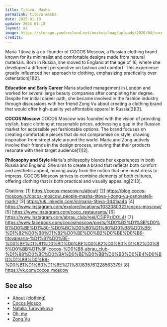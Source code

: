```yaml
---
title: Titova, Masha
permalink: titova-masha
date: 2025-01-10
update: 2025-01-18
layout: ai
image: https://storage.yandexcloud.net/moskvichmag/uploads/2020/04/cocos-1024x1024.jpg
credits:
---
```


Maria Titova is a co-founder of COCOS Moscow, a Russian clothing brand known for its minimalist and comfortable designs made from natural materials. Born in Russia, she moved to England at the age of 16, where she developed a different perspective on fashion and comfort. This experience greatly influenced her approach to clothing, emphasizing practicality over ostentation[1][2].

**Education and Early Career**
Maria studied management in London and worked for several large beauty companies after completing her degree. Despite her initial career path, she became involved in the fashion industry through discussions with her friend Zong Vu about creating a clothing brand that would offer high-quality yet affordable apparel in Russia[2][3].

**COCOS Moscow**
COCOS Moscow was founded with the vision of providing stylish, basic clothing at reasonable prices, addressing a gap in the Russian market for accessible yet fashionable options. The brand focuses on creating comfortable pieces that do not compromise on style, drawing inspiration from street style around the world. Maria and Zong actively involve their friends in the design process, ensuring that their products resonate with their target audience[1][2].

**Philosophy and Style**
Maria's philosophy blends her experiences in both Russia and England. She aims to create a brand that reflects both comfort and aesthetic appeal, moving away from the notion that one must dress to impress. COCOS Moscow strives to combine elements of both cultures, offering clothing that is both practical and visually appealing[2][3].

Citations:
[1] https://cocos-moscow.ru/about/
[2] https://blog.cocos-moscow.ru/cocos-moscow_people-masha-titova-i-zong-vu-osnovateli-marki/
[3] https://uk.linkedin.com/in/maria-titova-3441aa4b
[4] https://www.instagram.com/explore/locations/1032080322/cocos-moscow/
[5] https://www.instagram.com/coco_restaurants/
[6] https://www.instagram.com/abrau_club/reel/C3iPPzlCOL4/
[7] https://www.facebook.com/cocosmoscow/posts/%D0%B2%D1%8B%D0%B1%D0%BE%D1%80-%D0%BC%D0%B0%D1%80%D0%B8%D0%B8-%D1%82%D0%B8%D1%82%D0%BE%D0%B2%D0%BE%D0%B9-titovamaria-%D1%81%D0%BE-%D0%BE%D1%81%D0%BD%D0%BE%D0%B2%D0%B0%D1%82%D0%B5%D0%BB%D1%8F-cocos-%D0%B8-abrau_club-%D1%88%D0%BE%D0%BA%D0%BE%D0%BB%D0%B0%D0%B4%D0%BD%D1%8B%D0%B9-%D0%B1%D1%80%D1%8E%D1%87/835761228563379/
[8] https://vk.com/cocos_moscow

## See also

+ [About (clothing)](about-clothing)
+ [Cocos Mosco](cocos-moscow)
+ [Natalia Turovnikova](turovnikova-natalia)
+ [Oh, my](oh-my)
+ [Zong Vu](vu-zong)
